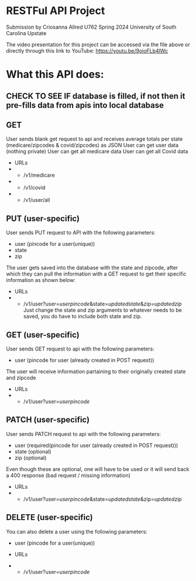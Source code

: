# RESTFul API Project 
Submission by Criosanna Allred 
U762 Spring 2024 University of South Carolina Upstate 

The video presentation for this project can be accessed via the file above or directly through this link to YouTube: https://youtu.be/9oioFLb4lWc

# What this API does: 

## CHECK TO SEE IF database is filled, if not then it pre-fills data from apis into local database

## GET
User sends blank get request to api and receives average totals per state (medicare/zipcodes & covid/zipcodes) as JSON
User can get user data (nothing private)
User can get all medicare data
User can get all Covid data

 - URLs
 - - /v1/medicare
 - - /v1/covid
 - - /v1/user/all


## PUT (user-specific)
User sends PUT request to API with the following parameters:
 - user (pincode for a user(unique))
 - state
 - zip

The user gets saved into the database with the state and zipcode, after which they can pull the information with a GET request to get their specific information as shown below:

 - URLs
 - - /v1/user?user=*userpincode*&state=*updatedstate*&zip=*updatedzip*
 Just change the state and zip arguments to whatever needs to be saved, you do have to include both state and zip.

## GET (user-specific)
User sends GET request to api with the following parameters:
 - user (pincode for user (already created in POST request))

The user will receive information partaining to their originally created state and zipcode

 - URLs
 - - /v1/user?user=*userpincode*

## PATCH (user-specific)
User sends PATCH request to api with the following parameters:
 - user (required(pincode for user (already created in POST request)))
 - state (optional)
 - zip (optional)

Even though these are optional, one will have to be used or it will send back a 400 response (bad request / missing information)

 - URLs
 - - /v1/user?user=*userpincode*&state=*updatedstate*&zip=*updatedzip*

## DELETE (user-specific)
You can also delete a user using the following parameters: 
 - user (pincode for a user(unique))

 - URLs
 - - /v1/user?user=*userpincode*